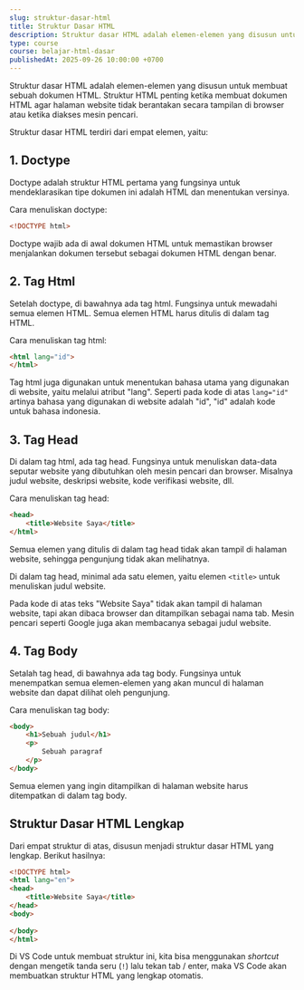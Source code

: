 ```yaml
---
slug: struktur-dasar-html
title: Struktur Dasar HTML
description: Struktur dasar HTML adalah elemen-elemen yang disusun untuk membuat sebuah dokumen HTML
type: course
course: belajar-html-dasar
publishedAt: 2025-09-26 10:00:00 +0700
---
```


Struktur dasar HTML adalah elemen-elemen yang disusun untuk membuat sebuah dokumen HTML. Struktur HTML penting ketika membuat dokumen HTML agar halaman website tidak berantakan secara tampilan di browser atau ketika diakses mesin pencari.

Struktur dasar HTML terdiri dari empat elemen, yaitu:

## 1. Doctype

Doctype adalah struktur HTML pertama yang fungsinya untuk mendeklarasikan tipe dokumen ini adalah HTML dan menentukan versinya.

Cara menuliskan doctype:

```html
<!DOCTYPE html>
```

Doctype wajib ada di awal dokumen HTML untuk memastikan browser menjalankan dokumen tersebut sebagai dokumen HTML dengan benar.

## 2. Tag Html

Setelah doctype, di bawahnya ada tag html. Fungsinya untuk mewadahi semua elemen HTML. Semua elemen HTML harus ditulis di dalam tag HTML.

Cara menuliskan tag html:

```html
<html lang="id">
</html>
```

Tag html juga digunakan untuk menentukan bahasa utama yang digunakan di website, yaitu melalui atribut "lang". Seperti pada kode di atas `lang="id"` artinya bahasa yang digunakan di website adalah "id", "id" adalah kode untuk bahasa indonesia.

## 3. Tag Head

Di dalam tag html, ada tag head. Fungsinya untuk menuliskan data-data seputar website yang dibutuhkan oleh mesin pencari dan browser. Misalnya judul website, deskripsi website, kode verifikasi website, dll.

Cara menuliskan tag head:

```html
<head>
    <title>Website Saya</title>
</html>
```

Semua elemen yang ditulis di dalam tag head tidak akan tampil di halaman website, sehingga pengunjung tidak akan melihatnya.

Di dalam tag head, minimal ada satu elemen, yaitu elemen `<title>` untuk menuliskan judul website.

Pada kode di atas teks "Website Saya" tidak akan tampil di halaman website, tapi akan dibaca browser dan ditampilkan sebagai nama tab. Mesin pencari seperti Google juga akan membacanya sebagai judul website.

## 4. Tag Body

Setalah tag head, di bawahnya ada tag body. Fungsinya untuk menempatkan semua elemen-elemen yang akan muncul di halaman website dan dapat dilihat oleh pengunjung.

Cara menuliskan tag body:

```html
<body>
    <h1>Sebuah judul</h1>
    <p>
        Sebuah paragraf 
    </p>
</body>
```

Semua elemen yang ingin ditampilkan di halaman website harus ditempatkan di dalam tag body.

## Struktur Dasar HTML Lengkap

Dari empat struktur di atas, disusun menjadi struktur dasar HTML yang lengkap. Berikut hasilnya:

```html
<!DOCTYPE html>
<html lang="en">
<head>
    <title>Website Saya</title>
</head>
<body>
    
</body>
</html>
```

Di VS Code untuk membuat struktur ini, kita bisa menggunakan *shortcut* dengan mengetik tanda seru (`!`) lalu tekan tab / enter, maka VS Code akan membuatkan struktur HTML yang lengkap otomatis.